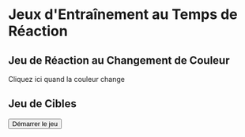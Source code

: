 <!DOCTYPE html>
<html lang="en">
<head>
    <meta charset="UTF-8">
    <meta name="viewport" content="width=device-width, initial-scale=1.0">
    <title>Jeux d'Entraînement au Temps de Réaction</title>
    <link rel="stylesheet" href="styles.css">
</head>
<body>
    <h1>Jeux d'Entraînement au Temps de Réaction</h1>
    <div class="game-container" id="reaction-time-container">
        <h2>Jeu de Réaction au Changement de Couleur</h2>
        <div id="reaction-time-game" onclick="recordReactionTime()">
            <p id="reaction-time-message">Cliquez ici quand la couleur change</p>
        </div>
        <p id="reaction-time-result"></p>
    </div>
    <div class="game-container" id="target-game-container">
        <h2>Jeu de Cibles</h2>
        <div id="target-game">
            <button onclick="startTargetGame()">Démarrer le jeu</button>
        </div>
        <p id="target-game-result"></p>
    </div>
    <script src="script.js"></script>
</body>
</html>


